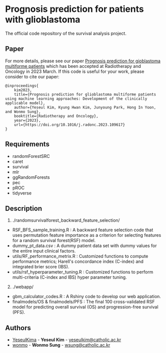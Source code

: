 # Prognosis prediction for patients with glioblastoma

The official code repository of the survival analysis project.

## Paper
For more details, please see our paper [Prognosis prediction for gioblastoma multiforme patients](https://www.naver.com) which has been accepted at Radiotherapy and Oncology in 2023 March. 
If this code is useful for your work, please consider to cite our paper:
```
@inproceedings{
    kim2023,
    title={Prognosis prediction for glioblastoma multiforme patients using machine learning approaches: Development of the clinically applicable model},
    author={Yeseul Kim, Kyung Hwan Kim, Junyoung Park, Hong In Yoon, and Wonmo Sung},
    booktitle={Radiotherapy and Oncology},
    year={2023},
    url={https://doi.org/10.1016/j.radonc.2023.109617}
}
```


## Requirements
- randomForestSRC
- caret
- survival
- mlr
- ggRandomForests
- pec
- pROC
- tidyverse


## Description

1) ./randomsurvivalforest_backward_feature_selection/
* RSF_BFS_sample_training.R : A backward feature selection code that uses permutation feature importance as a criterion for selecting features for a random survival forest(RSF) model.
* dummy_pt_data.csv : A dummy patient data set with dummy values for the entire input clinical factors.
* utils/RF_performance_metrix.R : Customized functions to compute performance metrics; Harell's concordance index (C-index) and integrated brier score (IBS).
* utils/rsf_hyperparameter_tuning.R : Customized functions to perform multi-criteria (C-index and IBS) hyper parameter tuning.

2) ./webapp/
* gbm_calculator_codes.R : A Rshiny code to develop our web application.
* finalmodels/OS & finalmodels/PFS : The final 100 cross-validated RSF model for predicting overall survival (OS) and progression-free survival (PFS).

## Authors
  - [YeseulKima](https://github.com/YeseulKima) - **Yeseul Kim** - <yeseulkim@catholic.ac.kr>
  - [wonmo](https://github.com/wonmo) - **Wonmo Sung** - <wsung@catholic.ac.kr>
